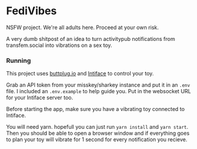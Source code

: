 # FediVibes
NSFW project. We're all adults here. Proceed at your own risk.

A very dumb shitpost of an idea to turn activitypub notifications from transfem.social into vibrations on a sex toy.

### Running
This project uses [buttplug.io](https://docs.buttplug.io) and [Intiface](https://docs.intiface.com/docs/intiface-central/quickstart/) to control your toy.

Grab an API token from your misskey/sharkey instance and put it in an `.env` file. I included an `.env.example` to help guide you. Put in the websocket URL for your Intiface server too.

Before starting the app, make sure you have a vibrating toy connected to Intiface.

You will need yarn. hopefull you can just run `yarn install` and `yarn start`. Then you should be able to open a browser window and if everything goes to plan your toy will vibrate for 1 second for every notification you recieve.
